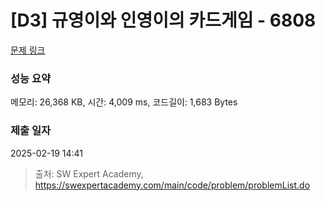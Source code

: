 # [D3] 규영이와 인영이의 카드게임 - 6808 

[문제 링크](https://swexpertacademy.com/main/code/problem/problemDetail.do?contestProbId=AWgv9va6HnkDFAW0) 

### 성능 요약

메모리: 26,368 KB, 시간: 4,009 ms, 코드길이: 1,683 Bytes

### 제출 일자

2025-02-19 14:41



> 출처: SW Expert Academy, https://swexpertacademy.com/main/code/problem/problemList.do